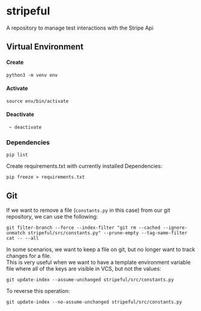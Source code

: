 # stripeful
A repository to manage test interactions with the Stripe Api

## Virtual Environment

#### Create

```
python3 -m venv env
```

#### Activate

```
source env/bin/activate
```

#### Deactivate

```
 ~ deactivate
```

### Dependencies

```
pip list
```

Create requirements.txt with currently installed Dependencies:
```
pip freeze > requirements.txt
```

## Git

If we want to remove a file (`constants.py` in this case) from our git repository, we can use the following:

```
git filter-branch --force --index-filter "git rm --cached --ignore-unmatch stripeful/src/constants.py" --prune-empty --tag-name-filter cat -- --all
```

In some scenarios, we want to keep a file on git, but no longer want to track changes for a file.  
This is very useful when we want to have a template environment variable file where all of the keys are visible in VCS, but not the values:
```
git update-index --assume-unchanged stripeful/src/constants.py
```

To reverse this operation:
```
git update-index --no-assume-unchanged stripeful/src/constants.py
```

